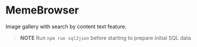 # MemeBrowser

Image gallery with search by content text feature.

> **NOTE** Run `npm run sql2json` before starting to prepare initial SQL data